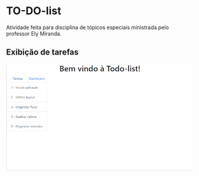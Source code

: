 # TO-DO-list
Atividade feita para disciplina de tópicos especiais ministrada pelo professor Ely Miranda. 

## Exibição de tarefas
<img src="./img/pag1.png">
